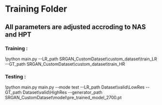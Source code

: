 # Training Folder

## All parameters are adjusted accroding to NAS and HPT

### Training :

!python main.py --LR_path SRGAN_CustomDataset\custom_dataset\train_LR --GT_path SRGAN_CustomDataset\custom_dataset\train_HR

### Testing :

!python main.py main.py --mode test --LR_path Dataset\valid\LowRes --GT_path Dataset\valid\HighRes --generator_path SRGAN_CustomDataset\model\pre_trained_model_2700.pt
